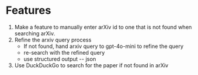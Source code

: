 # Features

1. Make a feature to manually enter arXiv id to one that is not found when searching arXiv.
2. Refine the arxiv query process
   - If not found, hand arxiv query to gpt-4o-mini to refine the query
   - re-search with the refined query
   - use structured output -- json
3. Use DuckDuckGo to search for the paper if not found in arXiv